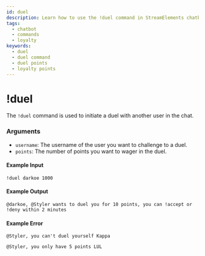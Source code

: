 ```yaml
---
id: duel
description: Learn how to use the !duel command in StreamElements chatbot to challenge other users to a points duel and win or lose loyalty points.
tags:
  - chatbot
  - commands
  - loyalty
keywords:
  - duel
  - duel command
  - duel points
  - loyalty points
---
```

# !duel

The `!duel` command is used to initiate a duel with another user in the chat.

### Arguments

- `username`: The username of the user you want to challenge to a duel.
- `points`: The number of points you want to wager in the duel.

#### Example Input

```
!duel darkoe 1000
```

#### Example Output

```
@darkoe, @Styler wants to duel you for 10 points, you can !accept or !deny within 2 minutes 
```

#### Example Error

```
@Styler, you can't duel yourself Kappa 

@Styler, you only have 5 points LUL 
```
